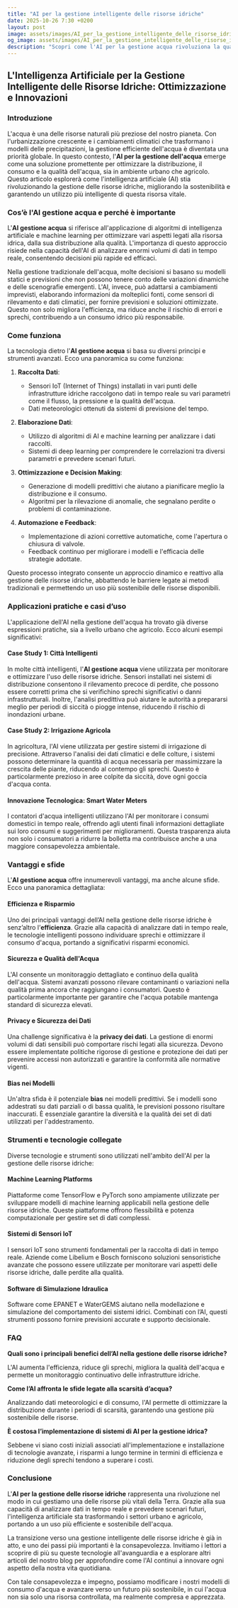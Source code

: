 ```yaml
---
title: "AI per la gestione intelligente delle risorse idriche"
date: 2025-10-26 7:30 +0200
layout: post
image: assets/images/AI_per_la_gestione_intelligente_delle_risorse_idriche.jpg
og_image: assets/images/AI_per_la_gestione_intelligente_delle_risorse_idriche.jpg
description: "Scopri come l'AI per la gestione acqua rivoluziona la qualità e il consumo idrico in città e campi, garantendo un'ottimizzazione smart delle risorse!"
---
```


## L'Intelligenza Artificiale per la Gestione Intelligente delle Risorse Idriche: Ottimizzazione e Innovazioni

### Introduzione

L'acqua è una delle risorse naturali più preziose del nostro pianeta. Con l'urbanizzazione crescente e i cambiamenti climatici che trasformano i modelli delle precipitazioni, la gestione efficiente dell'acqua è diventata una priorità globale. In questo contesto, l'**AI per la gestione dell'acqua** emerge come una soluzione promettente per ottimizzare la distribuzione, il consumo e la qualità dell'acqua, sia in ambiente urbano che agricolo. Questo articolo esplorerà come l'intelligenza artificiale (AI) stia rivoluzionando la gestione delle risorse idriche, migliorando la sostenibilità e garantendo un utilizzo più intelligente di questa risorsa vitale.

### Cos’è l'AI gestione acqua e perché è importante

L'**AI gestione acqua** si riferisce all'applicazione di algoritmi di intelligenza artificiale e machine learning per ottimizzare vari aspetti legati alla risorsa idrica, dalla sua distribuzione alla qualità. L'importanza di questo approccio risiede nella capacità dell'AI di analizzare enormi volumi di dati in tempo reale, consentendo decisioni più rapide ed efficaci. 

Nella gestione tradizionale dell'acqua, molte decisioni si basano su modelli statici e previsioni che non possono tenere conto delle variazioni dinamiche e delle scenografie emergenti. L'AI, invece, può adattarsi a cambiamenti imprevisti, elaborando informazioni da molteplici fonti, come sensori di rilevamento e dati climatici, per fornire previsioni e soluzioni ottimizzate. Questo non solo migliora l'efficienza, ma riduce anche il rischio di errori e sprechi, contribuendo a un consumo idrico più responsabile.

### Come funziona

La tecnologia dietro l'**AI gestione acqua** si basa su diversi principi e strumenti avanzati. Ecco una panoramica su come funziona:

1. **Raccolta Dati**:
   - Sensori IoT (Internet of Things) installati in vari punti delle infrastrutture idriche raccolgono dati in tempo reale su vari parametri come il flusso, la pressione e la qualità dell'acqua.
   - Dati meteorologici ottenuti da sistemi di previsione del tempo.

2. **Elaborazione Dati**:
   - Utilizzo di algoritmi di AI e machine learning per analizzare i dati raccolti.
   - Sistemi di deep learning per comprendere le correlazioni tra diversi parametri e prevedere scenari futuri.

3. **Ottimizzazione e Decision Making**:
   - Generazione di modelli predittivi che aiutano a pianificare meglio la distribuzione e il consumo.
   - Algoritmi per la rilevazione di anomalie, che segnalano perdite o problemi di contaminazione.

4. **Automazione e Feedback**:
   - Implementazione di azioni correttive automatiche, come l'apertura o chiusura di valvole.
   - Feedback continuo per migliorare i modelli e l'efficacia delle strategie adottate.

Questo processo integrato consente un approccio dinamico e reattivo alla gestione delle risorse idriche, abbattendo le barriere legate ai metodi tradizionali e permettendo un uso più sostenibile delle risorse disponibili.

### Applicazioni pratiche e casi d’uso

L'applicazione dell'AI nella gestione dell'acqua ha trovato già diverse espressioni pratiche, sia a livello urbano che agricolo. Ecco alcuni esempi significativi:

#### Case Study 1: Città Intelligenti

In molte città intelligenti, l'**AI gestione acqua** viene utilizzata per monitorare e ottimizzare l'uso delle risorse idriche. Sensori installati nei sistemi di distribuzione consentono il rilevamento precoce di perdite, che possono essere corretti prima che si verifichino sprechi significativi o danni infrastrutturali. Inoltre, l'analisi predittiva può aiutare le autorità a prepararsi meglio per periodi di siccità o piogge intense, riducendo il rischio di inondazioni urbane.

#### Case Study 2: Irrigazione Agricola

In agricoltura, l'AI viene utilizzata per gestire sistemi di irrigazione di precisione. Attraverso l'analisi dei dati climatici e delle colture, i sistemi possono determinare la quantità di acqua necessaria per massimizzare la crescita delle piante, riducendo al contempo gli sprechi. Questo è particolarmente prezioso in aree colpite da siccità, dove ogni goccia d'acqua conta.

#### Innovazione Tecnologica: Smart Water Meters

I contatori d'acqua intelligenti utilizzano l'AI per monitorare i consumi domestici in tempo reale, offrendo agli utenti finali informazioni dettagliate sui loro consumi e suggerimenti per miglioramenti. Questa trasparenza aiuta non solo i consumatori a ridurre la bolletta ma contribuisce anche a una maggiore consapevolezza ambientale.

### Vantaggi e sfide

L'**AI gestione acqua** offre innumerevoli vantaggi, ma anche alcune sfide. Ecco una panoramica dettagliata:

#### Efficienza e Risparmio

Uno dei principali vantaggi dell’AI nella gestione delle risorse idriche è senz’altro l’**efficienza**. Grazie alla capacità di analizzare dati in tempo reale, le tecnologie intelligenti possono individuare sprechi e ottimizzare il consumo d'acqua, portando a significativi risparmi economici.

#### Sicurezza e Qualità dell'Acqua

L'AI consente un monitoraggio dettagliato e continuo della qualità dell'acqua. Sistemi avanzati possono rilevare contaminanti o variazioni nella qualità prima ancora che raggiungano i consumatori. Questo è particolarmente importante per garantire che l'acqua potabile mantenga standard di sicurezza elevati.

#### Privacy e Sicurezza dei Dati

Una challenge significativa è la **privacy dei dati**. La gestione di enormi volumi di dati sensibili può comportare rischi legati alla sicurezza. Devono essere implementate politiche rigorose di gestione e protezione dei dati per prevenire accessi non autorizzati e garantire la conformità alle normative vigenti.

#### Bias nei Modelli

Un'altra sfida è il potenziale **bias** nei modelli predittivi. Se i modelli sono addestrati su dati parziali o di bassa qualità, le previsioni possono risultare inaccurati. È essenziale garantire la diversità e la qualità dei set di dati utilizzati per l'addestramento.

### Strumenti e tecnologie collegate

Diverse tecnologie e strumenti sono utilizzati nell'ambito dell'AI per la gestione delle risorse idriche:

#### Machine Learning Platforms

Piattaforme come TensorFlow e PyTorch sono ampiamente utilizzate per sviluppare modelli di machine learning applicabili nella gestione delle risorse idriche. Queste piattaforme offrono flessibilità e potenza computazionale per gestire set di dati complessi.

#### Sistemi di Sensori IoT

I sensori IoT sono strumenti fondamentali per la raccolta di dati in tempo reale. Aziende come Libelium e Bosch forniscono soluzioni sensoristiche avanzate che possono essere utilizzate per monitorare vari aspetti delle risorse idriche, dalle perdite alla qualità.

#### Software di Simulazione Idraulica

Software come EPANET e WaterGEMS aiutano nella modellazione e simulazione del comportamento dei sistemi idrici. Combinati con l’AI, questi strumenti possono fornire previsioni accurate e supporto decisionale.

### FAQ

**Quali sono i principali benefici dell’AI nella gestione delle risorse idriche?**

L'AI aumenta l'efficienza, riduce gli sprechi, migliora la qualità dell'acqua e permette un monitoraggio continuativo delle infrastrutture idriche.

**Come l’AI affronta le sfide legate alla scarsità d’acqua?**

Analizzando dati meteorologici e di consumo, l'AI permette di ottimizzare la distribuzione durante i periodi di scarsità, garantendo una gestione più sostenibile delle risorse.

**È costosa l’implementazione di sistemi di AI per la gestione idrica?**

Sebbene vi siano costi iniziali associati all'implementazione e installazione di tecnologie avanzate, i risparmi a lungo termine in termini di efficienza e riduzione degli sprechi tendono a superare i costi.

### Conclusione

L'**AI per la gestione delle risorse idriche** rappresenta una rivoluzione nel modo in cui gestiamo una delle risorse più vitali della Terra. Grazie alla sua capacità di analizzare dati in tempo reale e prevedere scenari futuri, l'intelligenza artificiale sta trasformando i settori urbano e agricolo, portando a un uso più efficiente e sostenibile dell'acqua.

La transizione verso una gestione intelligente delle risorse idriche è già in atto, e uno dei passi più importanti è la consapevolezza. Invitiamo i lettori a scoprire di più su queste tecnologie all'avanguardia e a esplorare altri articoli del nostro blog per approfondire come l'AI continui a innovare ogni aspetto della nostra vita quotidiana.

Con tale consapevolezza e impegno, possiamo modificare i nostri modelli di consumo d'acqua e avanzare verso un futuro più sostenibile, in cui l'acqua non sia solo una risorsa controllata, ma realmente compresa e apprezzata.
